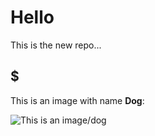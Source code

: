 # Hello	

This is the new repo...
## $

This is an image with name **Dog**:

![This is an image/dog](./penny-jiwon.png)